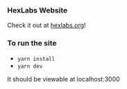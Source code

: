 ### HexLabs Website

Check it out at [hexlabs.org](hexlabs.org)!

### To run the site

- `yarn install`
- `yarn dev`

It should be viewable at localhost:3000
